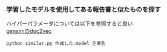 ### 学習したモデルを使用してある報告書と似たものを探す

ハイパーパラメータについては以下を参照すると良い  
[gensimのdoc2vec](https://radimrehurek.com/gensim/models/doc2vec.html)

```
python similar.py 作成した.model 企業名
```


